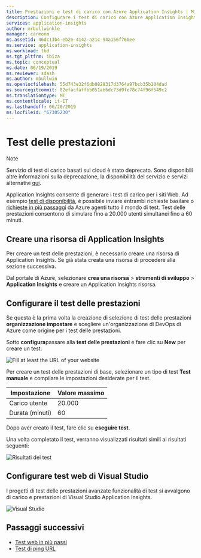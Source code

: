 ```yaml
---
title: Prestazioni e test di carico con Azure Application Insights | Microsoft Docs
description: Configurare i test di carico con Azure Application Insights e delle prestazioni
services: application-insights
author: mrbullwinkle
manager: carmonm
ms.assetid: 46dc13b4-eb2e-4142-a21c-94a156f760ee
ms.service: application-insights
ms.workload: tbd
ms.tgt_pltfrm: ibiza
ms.topic: conceptual
ms.date: 06/19/2019
ms.reviewer: sdash
ms.author: mbullwin
ms.openlocfilehash: 55d743e32f6db0828317d3764a97bcb35b104dad
ms.sourcegitcommit: 82efacfaffbb051ab6dc73d9fe78c74f96f549c2
ms.translationtype: MT
ms.contentlocale: it-IT
ms.lasthandoff: 06/20/2019
ms.locfileid: "67305230"
---
```

# <a name="performance-testing"></a>Test delle prestazioni

> [!NOTE]
> Servizio di test di carico basati sul cloud è stato deprecato. Sono disponibili altre informazioni sulla deprecazione, la disponibilità del servizio e servizi alternativi [qui](https://docs.microsoft.com/azure/devops/test/load-test/overview?view=azure-devops).

Application Insights consente di generare i test di carico per i siti Web. Ad esempio [test di disponibilità](monitor-web-app-availability.md), è possibile inviare entrambi richieste basilare o [richieste in più passaggi](availability-multistep.md) da Azure agenti tutto il mondo di test. Test delle prestazioni consentono di simulare fino a 20.000 utenti simultanei fino a 60 minuti.

## <a name="create-an-application-insights-resource"></a>Creare una risorsa di Application Insights

Per creare un test delle prestazioni, è necessario creare una risorsa di Application Insights. Se già stata creata una risorsa di procedere alla sezione successiva.

Dal portale di Azure, selezionare **crea una risorsa** > **strumenti di sviluppo** > **Application Insights** e creare un Application Insights risorsa.

## <a name="configure-performance-testing"></a>Configurare il test delle prestazioni

Se questa è la prima volta la creazione di selezione di test delle prestazioni **organizzazione impostare** e scegliere un'organizzazione di DevOps di Azure come origine per i test delle prestazioni.

Sotto **configura**passare alla **test delle prestazioni** e fare clic su **New** per creare un test.

![Fill at least the URL of your website](./media/performance-testing/new-performance-test.png)

Per creare un test delle prestazioni di base, selezionare un tipo di test **Test manuale** e compilare le impostazioni desiderate per il test.

|Impostazione| Valore massimo
|----------|------------|
| Carico utente | 20.000 |
| Durata (minuti)  | 60 |  

Dopo aver creato il test, fare clic su **eseguire test**.

Una volta completato il test, verranno visualizzati risultati simili ai risultati seguenti:

![Risultati dei test](./media/performance-testing/test-results.png)

## <a name="configure-visual-studio-web-test"></a>Configurare test web di Visual Studio

I progetti di test delle prestazioni avanzate funzionalità di test si avvalgono di carico e prestazioni di Visual Studio Application Insights.

![Visual Studio ](./media/performance-testing/visual-studio-test.png)

## <a name="next-steps"></a>Passaggi successivi

* [Test web in più passi](availability-multistep.md)
* [Test di ping URL](monitor-web-app-availability.md)